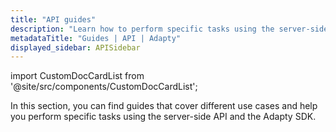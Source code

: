 ```yaml
---
title: "API guides"
description: "Learn how to perform specific tasks using the server-side API."
metadataTitle: "Guides | API | Adapty"
displayed_sidebar: APISidebar
---
```


import CustomDocCardList from '@site/src/components/CustomDocCardList';

In this section, you can find guides that cover different use cases and help you perform specific tasks using the server-side API and the Adapty SDK.

<CustomDocCardList />
